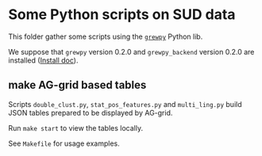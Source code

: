 # Some Python scripts on SUD data

This folder gather some scripts using the [`grewpy`](https://grew.fr/usage/python) Python lib.

We suppose that `grewpy` version 0.2.0 and `grewpy_backend` version 0.2.0 are installed ([Install doc](https://grew.fr/usage/python)).

## make AG-grid based tables
Scripts `double_clust.py`,  `stat_pos_features.py` and `multi_ling.py` build JSON tables prepared to be displayed by AG-grid.

Run `make start` to view the tables locally.

See `Makefile` for usage examples.
